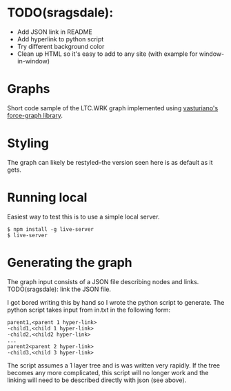 # TODO(sragsdale):
- Add JSON link in README
- Add hyperlink to python script
- Try different background color
- Clean up HTML so it's easy to add to any site (with example for window-in-window)

# Graphs
Short code sample of the LTC.WRK graph implemented using [vasturiano's force-graph library](https://github.com/vasturiano/3d-force-graph). 

# Styling
The graph can likely be restyled–the version seen here is as default as it gets.

# Running local
Easiest way to test this is to use a simple local server.
```
$ npm install -g live-server
$ live-server
```

# Generating the graph
The graph input consists of a JSON file describing nodes and links.
TODO(sragsdale): link the JSON file.


I got bored writing this by hand so I wrote the python script to generate. The python script takes input from in.txt in the following form:
```
parent1,<parent 1 hyper-link>
-child1,<child 1 hyper-link>
-child2,<child2 hyper-link>
...
parent2<parent 2 hyper-link>
-child3,<child 3 hyper-link>
```
The script assumes a 1 layer tree and is was written very rapidly. If the tree becomes any more complicated, this script will no longer work and the linking will need to be described directly with json (see above).
